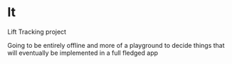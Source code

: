 # lt

Lift Tracking project

Going to be entirely offline and more of a playground to decide things that will eventually be implemented in a full fledged app
